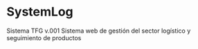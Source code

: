 # SystemLog
Sistema TFG v.001
Sistema web de gestión del sector logístico y seguimiento de productos
